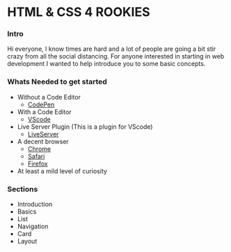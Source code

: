 # HTML &AMP; CSS 4 ROOKIES

### Intro
Hi everyone, I know times are hard and a lot of people are going a bit stir crazy from all the social distancing. For anyone interested in starting in web development I wanted to help introduce you to some basic concepts. 


### Whats **Needed** to get started
- Without a Code Editor
  - [CodePen](codepen.io)
- With a Code Editor
  - [VScode](https://code.visualstudio.com/)
- Live Server Plugin (This is a plugin for VScode)
  - [LiveServer](https://marketplace.visualstudio.com/items?itemName=ritwickdey.LiveServer) 
- A decent browser
  - [Chrome](https://www.google.com/chrome/)
  - [Safari](https://support.apple.com/downloads/safari)
  - [Firefox](https://www.mozilla.org/en-US/firefox/new/)
- At least a mild level of curiosity


### Sections
 - Introduction
 - Basics
 - List
 - Navigation
 - Card
 - Layout